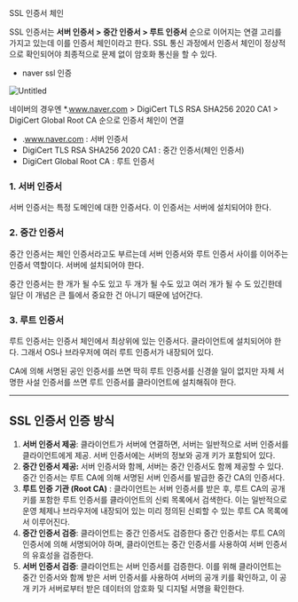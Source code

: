 SSL 인증서 체인

SSL 인증서는 **서버 인증서 > 중간 인증서 > 루트 인증서** 순으로 이어지는 연결 고리를 가지고 있는데 이를 인증서 체인이라고 한다. SSL 통신 과정에서 인증서 체인이 정상적으로 확인되어야 최종적으로 문제 없이 암호화 통신을 할 수 있다.

- naver ssl 인증

![Untitled](https://prod-files-secure.s3.us-west-2.amazonaws.com/9bf36ad3-0719-431a-b1e2-3f429aeb690d/54e8e4d3-24c2-4859-a275-68c3c975e11e/Untitled.png)

네이버의 경우엔 *.www.naver.com > DigiCert TLS RSA SHA256 2020 CA1 > DigiCert Global Root CA 순으로 인증서 체인이 연결

- .www.naver.com : 서버 인증서
- DigiCert TLS RSA SHA256 2020 CA1 : 중간 인증서(체인 인증서)
- DigiCert Global Root CA : 루트 인증서

### **1. 서버 인증서**

서버 인증서는 특정 도메인에 대한 인증서다. 이 인증서는 서버에 설치되어야 한다.

### **2. 중간 인증서**

중간 인증서는 체인 인증서라고도 부르는데 서버 인증서와 루트 인증서 사이를 이어주는 인증서 역할이다. 서버에 설치되어야 한다.

중간 인증서는 한 개가 될 수도 있고 두 개가 될 수도 있고 여러 개가 될 수 도 있긴한데 일단 이 개념은 큰 틀에서 중요한 건 아니기 때문에 넘어간다.

### **3. 루트 인증서**

루트 인증서는 인증서 체인에서 최상위에 있는 인증서다. 클라이언트에 설치되어야 한다. 그래서 OS나 브라우저에 여러 루트 인증서가 내장되어 있다.

CA에 의해 서명된 공인 인증서를 쓰면 딱히 루트 인증서를 신경쓸 일이 없지만 자체 서명한 사설 인증서를 쓰면 루트 인증서를 클라이언트에 설치해줘야 한다.

---

## **SSL 인증서 인증 방식**

1. **서버 인증서 제공**: 클라이언트가 서버에 연결하면, 서버는 일반적으로 서버 인증서를 클라이언트에게 제공. 서버 인증서에는 서버의 정보와 공개 키가 포함되어 있다.
2. **중간 인증서 제공:** 서버 인증서와 함께, 서버는 중간 인증서도 함께 제공할 수 있다. 중간 인증서는 루트 CA에 의해 서명된 서버 인증서를 발급한 중간 CA의 인증서다.
3. **루트 인증 기관 (Root CA)** : 클라이언트는 서버 인증서를 받은 후, 루트 CA의 공개 키를 포함한 루트 인증서를 클라이언트의 신뢰 목록에서 검색한다. 이는 일반적으로 운영 체제나 브라우저에 내장되어 있는 미리 정의된 신뢰할 수 있는 루트 CA 목록에서 이루어진다.
4. **중간 인증서 검증**: 클라이언트는 중간 인증서도 검증한다 중간 인증서는 루트 CA의 인증서에 의해 서명되어야 하며, 클라이언트는 중간 인증서를 사용하여 서버 인증서의 유효성을 검증한다.
5. **서버 인증서 검증**: 클라이언트는 서버 인증서를 검증한다. 이를 위해 클라이언트는 중간 인증서와 함께 받은 서버 인증서를 사용하여 서버의 공개 키를 확인하고, 이 공개 키가 서버로부터 받은 데이터의 암호화 및 디지털 서명을 확인한다.